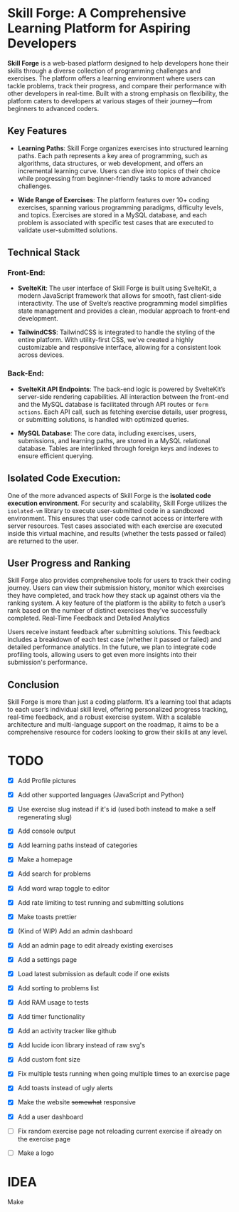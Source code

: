 # Skill Forge: A Comprehensive Learning Platform for Aspiring Developers

**Skill Forge** is a web-based platform designed to help developers hone their skills through a diverse collection of programming challenges and exercises. The platform offers a learning environment where users can tackle problems, track their progress, and compare their performance with other developers in real-time. Built with a strong emphasis on flexibility, the platform caters to developers at various stages of their journey—from beginners to advanced coders.

## Key Features

- **Learning Paths**: Skill Forge organizes exercises into structured learning paths. Each path represents a key area of programming, such as algorithms, data structures, or web development, and offers an incremental learning curve. Users can dive into topics of their choice while progressing from beginner-friendly tasks to more advanced challenges.

- **Wide Range of Exercises**: The platform features over 10+ coding exercises, spanning various programming paradigms, difficulty levels, and topics. Exercises are stored in a MySQL database, and each problem is associated with specific test cases that are executed to validate user-submitted solutions.

## Technical Stack

### Front-End:

- **SvelteKit**: The user interface of Skill Forge is built using SvelteKit, a modern JavaScript framework that allows for smooth, fast client-side interactivity. The use of Svelte’s reactive programming model simplifies state management and provides a clean, modular approach to front-end development.

- **TailwindCSS**: TailwindCSS is integrated to handle the styling of the entire platform. With utility-first CSS, we’ve created a highly customizable and responsive interface, allowing for a consistent look across devices.

### Back-End:

- **SvelteKit API Endpoints**: The back-end logic is powered by SvelteKit’s server-side rendering capabilities. All interaction between the front-end and the MySQL database is facilitated through API routes or `form actions`. Each API call, such as fetching exercise details, user progress, or submitting solutions, is handled with optimized queries.

- **MySQL Database**: The core data, including exercises, users, submissions, and learning paths, are stored in a MySQL relational database. Tables are interlinked through foreign keys and indexes to ensure efficient querying.

## Isolated Code Execution:

One of the more advanced aspects of Skill Forge is the **isolated code execution environment**. For security and scalability, Skill Forge utilizes the `isolated-vm` library to execute user-submitted code in a sandboxed environment. This ensures that user code cannot access or interfere with server resources. Test cases associated with each exercise are executed inside this virtual machine, and results (whether the tests passed or failed) are returned to the user.

## User Progress and Ranking

Skill Forge also provides comprehensive tools for users to track their coding journey. Users can view their submission history, monitor which exercises they have completed, and track how they stack up against others via the ranking system. A key feature of the platform is the ability to fetch a user’s rank based on the number of distinct exercises they’ve successfully completed.
Real-Time Feedback and Detailed Analytics

Users receive instant feedback after submitting solutions. This feedback includes a breakdown of each test case (whether it passed or failed) and detailed performance analytics. In the future, we plan to integrate code profiling tools, allowing users to get even more insights into their submission's performance.

## Conclusion

Skill Forge is more than just a coding platform. It’s a learning tool that adapts to each user’s individual skill level, offering personalized progress tracking, real-time feedback, and a robust exercise system. With a scalable architecture and multi-language support on the roadmap, it aims to be a comprehensive resource for coders looking to grow their skills at any level.

# TODO

- [x] Add Profile pictures
- [x] Add other supported languages (JavaScript and Python)
- [x] Use exercise slug instead if it's id (used both instead to make a self regenerating slug)
- [x] Add console output
- [x] Add learning paths instead of categories
- [x] Make a homepage
- [x] Add search for problems
- [x] Add word wrap toggle to editor
- [x] Add rate limiting to test running and submitting solutions
- [x] Make toasts prettier
- [x] (Kind of WIP) Add an admin dashboard
- [x] Add an admin page to edit already existing exercises
- [x] Add a settings page
- [x] Load latest submission as default code if one exists
- [x] Add sorting to problems list
- [x] Add RAM usage to tests
- [x] Add timer functionality
- [x] Add an activity tracker like github
- [x] Add lucide icon library instead of raw svg's
- [x] Add custom font size
- [x] Fix multiple tests running when going multiple times to an exercise page
- [x] Add toasts instead of ugly alerts
- [x] Make the website ~~somewhat~~ responsive
- [x] Add a user dashboard
- [ ] Fix random exercise page not reloading current exercise if already on the exercise page
- [ ] Make a logo


# IDEA

Make 
